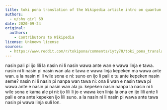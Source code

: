 ```yaml
---
title: toki pona translation of the Wikipedia article intro on quantum electrodynamics
authors:
  - u/shy_girl_69
date: 2020-09-24
original:
  authors:
    - Contributors to Wikipedia
license: Unknown license
sources:
  - https://www.reddit.com/r/tokipona/comments/iyty70/toki_pona_translation_of_the_wikipedia_article/
---
```


nasin pali pi ijo lili la nasin ni li nasin wawa ante wan e wawa linja e tawa. nasin ni li nasin pi nasin wan ala e tawa e wawa linja kepeken ma wawa ante wan. a la nasin ni li wile sona e ni: suno en ijo li pali e tu ante kepeken nasin seme? nasin ni li nasin pi nanpa wan tawa ni: ona li wan e nasin tawa pi wawa ante e nasin pi nasin wan ala jo. kepeken nasin nanpa la nasin ni li wile sona e kama ale pi ni: ijo lili li jo e wawa ken linja la ona en ijo lili ante li pali e ona ante kepeken ijo lili suno. a la nasin ni li nasin pi wawa ante tawa nasin pi wawa linja suli lon.
